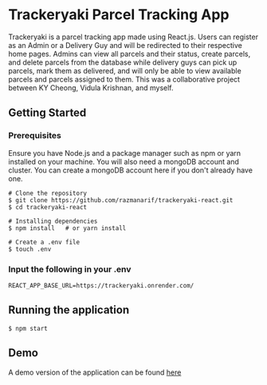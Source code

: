 # Trackeryaki Parcel Tracking App

Trackeryaki is a parcel tracking app made using React.js. Users can register as an Admin or a Delivery Guy and will be redirected to their respective home pages. Admins can view all parcels and their status, create parcels, and delete parcels from the database while delivery guys can pick up parcels, mark them as delivered, and will only be able to view available parcels and parcels assigned to them. This was a collaborative project between KY Cheong, Vidula Krishnan, and myself.

## Getting Started

### Prerequisites

Ensure you have Node.js and a package manager such as npm or yarn installed on your machine. You will also need a mongoDB account and cluster. You can create a mongoDB account here if you don't already have one.

```
# Clone the repository
$ git clone https://github.com/razmanarif/trackeryaki-react.git
$ cd trackeryaki-react

# Installing dependencies
$ npm install   # or yarn install

# Create a .env file
$ touch .env

```

### Input the following in your .env
```
REACT_APP_BASE_URL=https://trackeryaki.onrender.com/
```


## Running the application
```
$ npm start
```

## Demo
A demo version of the application can be found [here](https://trackeryaki-react.vercel.app/)
